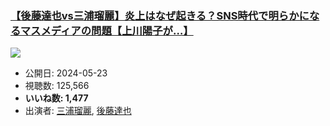 ### [【後藤達也vs三浦瑠麗】炎上はなぜ起きる？SNS時代で明らかになるマスメディアの問題【上川陽子が…】](https://www.youtube.com/watch?v=bLxDvBFlT50)
[![](https://img.youtube.com/vi/bLxDvBFlT50/sddefault.jpg)](https://www.youtube.com/watch?v=bLxDvBFlT50)
-   公開日: 2024-05-23
-   視聴数: 125,566
-   **いいね数: 1,477**
-   出演者: [三浦瑠麗](/rehacq_fan/people/三浦瑠麗 "wikilink"), [後藤達也](/rehacq_fan/people/後藤達也 "wikilink")
